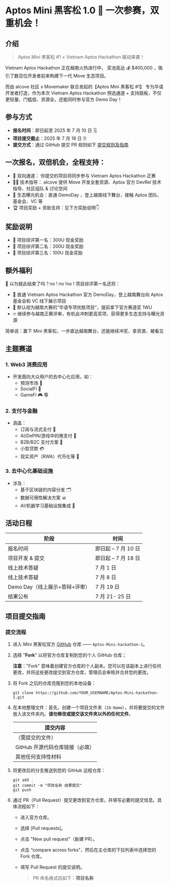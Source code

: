 # Aptos Mini 黑客松 1.0 🚀 一次参赛，双重机会！

## 介绍
>Aptos Mini 黑客松 #1 × Vietnam Aptos Hackathon 联动来袭！

Vietnam Aptos Hackathon 正在越南火热进行中，
奖池高达 💰 $400,000 ，吸引了数百位开发者前来构建下一代 Move 生态项目。

而由 alcove 社区 x Movemaker  联合发起的【Aptos Mini 黑客松 #1】
专为华语开发者打造，作为本次 Vietnam Aptos Hackathon 预选通道 + 支持跳板，不仅更轻量、门槛低、资源全，还能同时参与官方 Demo Day！

## 参与方式
- **报名时间**：即日起至 2025 年 7 月 10 日 🗓️
- **项目提交截止**：2025 年 7 月 18 日 ⏰
- **提交方式**：通过 GitHub 提交 PR 规则如下 [提交规则及指南](#项目提交指南)

## 一次报名，双倍机会，全程支持：
- 🔄 双向通道： 你提交的项目将同步参与 Vietnam Aptos Hackathon 正赛
- 🧑‍💻 技术指导： alcove 提供 Move 开发全套资源、Aptos 官方 DevRel 技术指导、社区组队 & 讨论空间
- 🌟 生态曝光机会：直通 DemoDay ，登上越南线下舞台，接触 Aptos 团队、基金会、VC 等
- 🏆 项目奖励 + 资助支持：见下方奖励说明👇

## 奖励说明
- 🥇 项目综评第一名：300U 现金奖励
- 🥈 项目综评第二名：200U 现金奖励
- 🥉 项目综评第三名：100U 现金奖励

## 额外福利
📣 以为就此结束了吗？no ! no !no ! 项目综评第一名还将：
- 🚀 直通 Vietnam Aptos Hackathon 官方 DemoDay，登上越南舞台向 Aptos 基金会和 VC 线下展示项目
- 🏅 默认视为越南大赛的“华语专项优胜项目”，提前拿下官方赛道奖 1WU
- 🔥 继续参与越南正赛评审，有机会冲刺更高奖项、获得更多生态支持与曝光资源

简单说：赢下 Mini 黑客松，一步直达越南舞台，还能继续冲奖、拿资源、被看见

## 主题赛道

### 1. Web3 消费应用
- 开发面向大众用户的去中心化应用，如：
  - 预测市场 🔮
  - SocialFi 🤝
  - GameFi 🎮 等

### 2. 支付与金融
- 涵盖：
  - 订阅与流式支付 💸
  - AI/DePIN/游戏中的微支付 🤖
  - B2B/B2C 支付方案 🏢
  - 小型贷款 💳
  - 现实资产（RWA）代币化等 🏦

### 3. 去中心化基础设施
- 涉及：
  - 基于区块链的内容分发 🗂️
  - 数据可用性解决方案 📊
  - AI/机器学习基础设施集成 🤖

## 活动日程

| 阶段                     | 时间                |
|--------------------------|---------------------|
| 报名时间                 | 即日起 – 7 月 10 日    |
| 项目开发 & 提交          | 即日起 – 7 月 18 日    |
| 线上技术答疑             | 7 月 1 日              |
| 线上技术答疑             | 7 月 8 日              |
| Demo Day（线上展示+答辩+评审） | 7 月 19 日         |
| 结果公布                 | 7 月 21- 25 日          |


## 项目提交指南
### 提交流程

1. 进入 Mini 黑客松官方 [GitHub](https://github.com/ALCOVE-LAB/Aptos-Mini-hackathon-1) 仓库 —— `Aptos-Mini-hackathon-1`。

2. 选择 "**Fork**" 以将官方仓库复制到您的个人 GitHub 仓库；

   **注意**："Fork" 意味着创建官方仓库的个人副本。您可以在该副本上进行任何更改，并将这些更改提交到官方仓库，管理员会审核并合并您的更改。

3. 将 Fork 之后的仓库克隆到您的本地设备：

   ```
   git clone https://github.com/YOUR_USERNAME/Aptos-Mini-hackathon-1.git
   ```

4. 在本地整理文件：首先，创建一个项目文件夹（`ID-Name`），并将要提交的文件放入该文件夹内。**请勿修改或提交该文件夹以外的任何文件**。

   | 提交内容                                                                                                                   |
   | ------------------------------------------------------------------------------------------------------------------------- |
   | （需提交的文件）                                                                                                          |
   | GitHub 开源代码仓库链接（必填）                                                                                                         |
   | 其他任何支持性材料                                                                                                       |

6. 将更改后的分支推送到您的 GitHub 远程仓库：

   ```
   git add .
   git commit -m "项目名称 结果提交"
   git push
   ```

7. 通过 PR（Pull Request）提交更改到官方仓库，并填写必要的提交信息。具体流程如下：

   - 进入官方仓库。

   - 选择 [Pull requests]。

   - 点击 "New pull request"（新建 PR）。

   - 点击 “compare across forks”，然后在主仓库的下拉列表中选择您的 Fork 仓库。

   - 填写 Pull Request 的提交说明。

     > PR 命名格式应如下：**项目名称**
